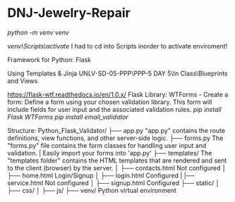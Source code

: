 # DNJ-Jewelry-Repair

*python -m venv venv*

*venv\Scripts\activate* I had to cd into Scripts inorder to activate enviroment!

Framework for Python: Flask

Using Templates & Jinja UNLV-SD-05-PPP\PPP-5 DAY 5\In Class\Blueprints and Views

https://flask-wtf.readthedocs.io/en/1.0.x/
Flask Library: WTForms - Create a form: Define a form using your chosen validation library. This form will include fields for user input and the associated validation rules.
*pip install Flask WTForms*
*pip install email_validator*

Structure:
Python_Flask_Validator/
    ├── app.py             "app.py" contains the route definitions, view functions, and other server-side logic.
    ├── forms.py            The "forms.py" file contains the form classes for handling user input and validation. | Easily import your forms into 'app.py'
    ├── templates/          The "templates folder" contains the HTML templates that are rendered and sent to the client (browser) by the server.
    │   ├── contacts.html   Not configured
    │   ├── home.html       Login/Signup 
    │   ├── login.html      Configured
    |   |── service.html    Not configured
    │   ├── signup.html     Configured
    ├── static/
    │   ├── css/
    │   ├── js/
    ├── venv/               Python virtual environment